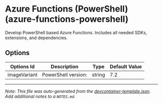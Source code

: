 
# Azure Functions (PowerShell) (azure-functions-powershell)

Develop PowerShell based Azure Functions. Includes all needed SDKs, extensions, and dependencies.

## Options

| Options Id | Description | Type | Default Value |
|-----|-----|-----|-----|
| imageVariant | PowerShell version: | string | 7.2 |



---

_Note: This file was auto-generated from the [devcontainer-template.json](https://github.com/shibayan/devcontainers/blob/main/src/azure-functions-powershell/devcontainer-template.json).  Add additional notes to a `NOTES.md`._
